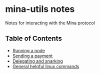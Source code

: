 # mina-utils notes

Notes for interacting with the Mina protocol

## Table of Contents

- [Running a node](./running_a_node.md)
- [Sending a payment](./sending_a_payment.md)
- [Delegating and snarking](./delegate_and_snark.md)
- [General helpful linux commands](./helpful_commands.md)
